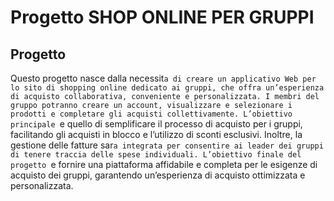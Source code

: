 # Progetto SHOP ONLINE PER GRUPPI
## Progetto
Questo progetto nasce dalla necessit`a di creare un applicativo Web per lo sito di shopping online
dedicato ai gruppi, che offra un’esperienza di acquisto collaborativa, conveniente e personalizzata.
I membri del gruppo potranno creare un account, visualizzare e selezionare i prodotti e
completare gli acquisti collettivamente. L’obiettivo principale `e quello di semplificare il processo
di acquisto per i gruppi, facilitando gli acquisti in blocco e l’utilizzo di sconti esclusivi. Inoltre,
la gestione delle fatture sar`a integrata per consentire ai leader dei gruppi di tenere traccia delle
spese individuali. L’obiettivo finale del progetto `e fornire una piattaforma affidabile e completa
per le esigenze di acquisto dei gruppi, garantendo un’esperienza di acquisto ottimizzata e
personalizzata.
